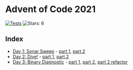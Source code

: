 # Advent of Code 2021

[![Tests](https://github.com/devries/advent_of_code_2021/actions/workflows/main.yml/badge.svg)](https://github.com/devries/advent_of_code_2021/actions/workflows/main.yml)
![Stars: 6](https://img.shields.io/badge/⭐_Stars-6-yellow)

## Index

- [Day 1: Sonar Sweep](https://adventofcode.com/2021/day/1) - [part 1](day01_p1), [part 2](day01_p2)
- [Day 2: Dive!](https://adventofcode.com/2021/day/2) - [part 1](day02_p1), [part 2](day02_p2)
- [Day 3: Binary Diagnostic](https://adventofcode.com/2021/day/3) - [part 1](day03_p1), [part 2](day03_p2), [part 2 refactor](day03_p2alt)
